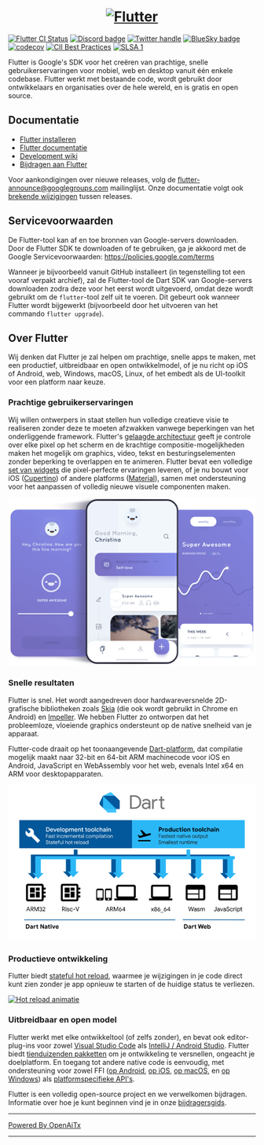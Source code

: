 <a href="https://flutter.dev/">
  <h1 align="center">
    <picture>
      <source media="(prefers-color-scheme: dark)" srcset="https://storage.googleapis.com/cms-storage-bucket/6e19fee6b47b36ca613f.png">
      <img alt="Flutter" src="https://storage.googleapis.com/cms-storage-bucket/c823e53b3a1a7b0d36a9.png">
    </picture>
  </h1>
</a>

[![Flutter CI Status](https://flutter-dashboard.appspot.com/api/public/build-status-badge?repo=flutter)](https://flutter-dashboard.appspot.com/#/build?repo=flutter)
[![Discord badge][]][Discord instructions]
[![Twitter handle][]][Twitter badge]
[![BlueSky badge][]][BlueSky handle]
[![codecov](https://codecov.io/gh/flutter/flutter/branch/master/graph/badge.svg?token=11yDrJU2M2)](https://codecov.io/gh/flutter/flutter)
[![CII Best Practices](https://bestpractices.coreinfrastructure.org/projects/5631/badge)](https://bestpractices.coreinfrastructure.org/projects/5631)
[![SLSA 1](https://slsa.dev/images/gh-badge-level1.svg)](https://slsa.dev)

Flutter is Google's SDK voor het creëren van prachtige, snelle gebruikerservaringen voor mobiel, web en desktop vanuit één enkele codebase. Flutter werkt met bestaande code, wordt gebruikt door ontwikkelaars en organisaties over de hele wereld, en is gratis en open source.

## Documentatie

* [Flutter installeren](https://flutter.dev/get-started/)
* [Flutter documentatie](https://docs.flutter.dev/)
* [Development wiki](./docs/README.md)
* [Bijdragen aan Flutter](https://github.com/flutter/flutter/blob/main/CONTRIBUTING.md)

Voor aankondigingen over nieuwe releases, volg de
[flutter-announce@googlegroups.com](https://groups.google.com/forum/#!forum/flutter-announce)
mailinglijst. Onze documentatie volgt ook [brekende
wijzigingen](https://docs.flutter.dev/release/breaking-changes) tussen releases.

## Servicevoorwaarden

De Flutter-tool kan af en toe bronnen van Google-servers downloaden. Door de Flutter SDK te downloaden of te gebruiken, ga je akkoord met de Google Servicevoorwaarden: https://policies.google.com/terms

Wanneer je bijvoorbeeld vanuit GitHub installeert (in tegenstelling tot een vooraf verpakt archief), zal de Flutter-tool de Dart SDK van Google-servers downloaden zodra deze voor het eerst wordt uitgevoerd, omdat deze wordt gebruikt om de `flutter`-tool zelf uit te voeren. Dit gebeurt ook wanneer Flutter wordt bijgewerkt (bijvoorbeeld door het uitvoeren van het commando `flutter upgrade`).

## Over Flutter

Wij denken dat Flutter je zal helpen om prachtige, snelle apps te maken, met een productief, uitbreidbaar en open ontwikkelmodel, of je nu richt op iOS of Android, web, Windows, macOS, Linux, of het embedt als de UI-toolkit voor een platform naar keuze.

### Prachtige gebruikerservaringen

Wij willen ontwerpers in staat stellen hun volledige creatieve visie te realiseren zonder deze te moeten afzwakken vanwege beperkingen van het onderliggende framework. Flutter's [gelaagde architectuur] geeft je controle over elke pixel op het scherm en de krachtige compositie-mogelijkheden maken het mogelijk om graphics, video, tekst en besturingselementen zonder beperking te overlappen en te animeren. Flutter bevat een volledige [set van widgets][widget catalogus] die pixel-perfecte ervaringen leveren, of je nu bouwt voor iOS ([Cupertino]) of andere platforms ([Material]), samen met ondersteuning voor het aanpassen of volledig nieuwe visuele componenten maken.

<p align="center"><img src="https://github.com/flutter/website/blob/main/src/content/assets/images/docs/homepage/reflectly-hero-600px.png?raw=true" alt="Reflectly hero image"></p>

### Snelle resultaten

Flutter is snel. Het wordt aangedreven door hardwareversnelde 2D-grafische bibliotheken zoals [Skia] (die ook wordt gebruikt in Chrome en Android) en [Impeller]. We hebben Flutter zo ontworpen dat het probleemloze, vloeiende graphics ondersteunt op de native snelheid van je apparaat.

Flutter-code draait op het toonaangevende [Dart-platform], dat compilatie mogelijk maakt naar 32-bit en 64-bit ARM machinecode voor iOS en Android, JavaScript en WebAssembly voor het web, evenals Intel x64 en ARM voor desktopapparaten.

<p align="center"><img src="https://github.com/flutter/website/blob/main/src/content/assets/images/docs/homepage/dart-diagram-small.png?raw=true" alt="Dart diagram"></p>

### Productieve ontwikkeling

Flutter biedt [stateful hot reload][Hot reload], waarmee je wijzigingen in je code direct kunt zien zonder je app opnieuw te starten of de huidige status te verliezen.

[![Hot reload animatie][]][Hot reload]

### Uitbreidbaar en open model

Flutter werkt met elke ontwikkeltool (of zelfs zonder), en bevat ook editor-plug-ins voor zowel [Visual Studio Code] als [IntelliJ / Android Studio]. Flutter biedt [tien­duizenden pakketten][Flutter packages] om je ontwikkeling te versnellen, ongeacht je doelplatform. En toegang tot andere native code is eenvoudig, met ondersteuning voor zowel FFI ([op Android][Android FFI], [op iOS][iOS FFI], [op macOS][macOS FFI], en [op Windows][Windows FFI]) als [platformspecifieke API's][platform channels].

Flutter is een volledig open-source project en we verwelkomen bijdragen. Informatie over hoe je kunt beginnen vind je in onze [bijdragersgids](CONTRIBUTING.md).

[flutter.dev]: https://flutter.dev
[Discord instructions]: ./docs/contributing/Chat.md
[Discord badge]: https://img.shields.io/discord/608014603317936148?logo=discord
[Twitter handle]: https://img.shields.io/twitter/follow/flutterdev.svg?style=social&label=Follow
[Twitter badge]: https://twitter.com/intent/follow?screen_name=flutterdev
[BlueSky badge]: https://img.shields.io/badge/Bluesky-0285FF?logo=bluesky&logoColor=fff&label=Follow%20me%20on&color=0285FF
[BlueSky handle]: https://bsky.app/profile/flutter.dev
[gelaagde architectuur]: https://docs.flutter.dev/resources/inside-flutter
[architectural overview]: https://docs.flutter.dev/resources/architectural-overview
[widget catalogus]: https://flutter.dev/widgets/
[Cupertino]: https://docs.flutter.dev/development/ui/widgets/cupertino
[Material]: https://docs.flutter.dev/development/ui/widgets/material
[Skia]: https://skia.org/
[Dart-platform]: https://dart.dev/
[Hot reload animatie]: https://github.com/flutter/website/blob/main/src/content/assets/images/docs/tools/android-studio/hot-reload.gif?raw=true
[Hot reload]: https://docs.flutter.dev/development/tools/hot-reload
[Visual Studio Code]: https://marketplace.visualstudio.com/items?itemName=Dart-Code.flutter
[IntelliJ / Android Studio]: https://plugins.jetbrains.com/plugin/9212-flutter
[Flutter packages]: https://pub.dev/flutter
[Android FFI]: https://docs.flutter.dev/development/platform-integration/android/c-interop
[iOS FFI]: https://docs.flutter.dev/development/platform-integration/ios/c-interop
[macOS FFI]: https://docs.flutter.dev/development/platform-integration/macos/c-interop
[Windows FFI]: https://docs.flutter.dev/development/platform-integration/windows/building#integrating-with-windows
[platform channels]: https://docs.flutter.dev/development/platform-integration/platform-channels
[interop example]: https://github.com/flutter/flutter/tree/main/examples/platform_channel
[Impeller]: https://docs.flutter.dev/perf/impeller


---


[Powered By OpenAiTx](https://github.com/OpenAiTx/OpenAiTx)


---